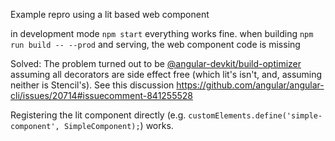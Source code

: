 Example repro using a lit based web component

in development mode `npm start` everything works fine.
when building `npm run build -- --prod` and serving, the web component code is missing

Solved:
The problem turned out to be [@angular-devkit/build-optimizer](https://www.npmjs.com/package/@angular-devkit/build-optimizer) assuming all decorators are side effect free (which lit's isn't, and, assuming neither is Stencil's). See this discussion https://github.com/angular/angular-cli/issues/20714#issuecomment-841255528

Registering the lit component directly (e.g. `customElements.define('simple-component', SimpleComponent);`) works.
